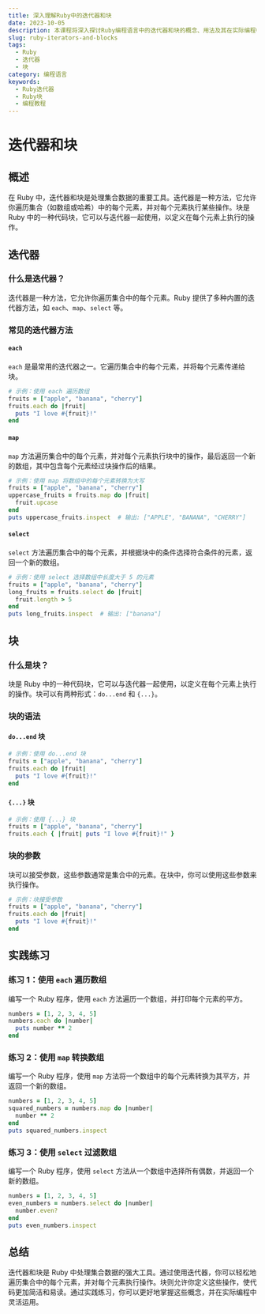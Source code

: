 ```yaml
---
title: 深入理解Ruby中的迭代器和块
date: 2023-10-05
description: 本课程将深入探讨Ruby编程语言中的迭代器和块的概念、用法及其在实际编程中的应用。
slug: ruby-iterators-and-blocks
tags:
  - Ruby
  - 迭代器
  - 块
category: 编程语言
keywords:
  - Ruby迭代器
  - Ruby块
  - 编程教程
---
```


# 迭代器和块

## 概述

在 Ruby 中，迭代器和块是处理集合数据的重要工具。迭代器是一种方法，它允许你遍历集合（如数组或哈希）中的每个元素，并对每个元素执行某些操作。块是 Ruby 中的一种代码块，它可以与迭代器一起使用，以定义在每个元素上执行的操作。

## 迭代器

### 什么是迭代器？

迭代器是一种方法，它允许你遍历集合中的每个元素。Ruby 提供了多种内置的迭代器方法，如 `each`、`map`、`select` 等。

### 常见的迭代器方法

#### `each`

`each` 是最常用的迭代器之一。它遍历集合中的每个元素，并将每个元素传递给块。

```ruby
# 示例：使用 each 遍历数组
fruits = ["apple", "banana", "cherry"]
fruits.each do |fruit|
  puts "I love #{fruit}!"
end
```

#### `map`

`map` 方法遍历集合中的每个元素，并对每个元素执行块中的操作，最后返回一个新的数组，其中包含每个元素经过块操作后的结果。

```ruby
# 示例：使用 map 将数组中的每个元素转换为大写
fruits = ["apple", "banana", "cherry"]
uppercase_fruits = fruits.map do |fruit|
  fruit.upcase
end
puts uppercase_fruits.inspect  # 输出: ["APPLE", "BANANA", "CHERRY"]
```

#### `select`

`select` 方法遍历集合中的每个元素，并根据块中的条件选择符合条件的元素，返回一个新的数组。

```ruby
# 示例：使用 select 选择数组中长度大于 5 的元素
fruits = ["apple", "banana", "cherry"]
long_fruits = fruits.select do |fruit|
  fruit.length > 5
end
puts long_fruits.inspect  # 输出: ["banana"]
```

## 块

### 什么是块？

块是 Ruby 中的一种代码块，它可以与迭代器一起使用，以定义在每个元素上执行的操作。块可以有两种形式：`do...end` 和 `{...}`。

### 块的语法

#### `do...end` 块

```ruby
# 示例：使用 do...end 块
fruits = ["apple", "banana", "cherry"]
fruits.each do |fruit|
  puts "I love #{fruit}!"
end
```

#### `{...}` 块

```ruby
# 示例：使用 {...} 块
fruits = ["apple", "banana", "cherry"]
fruits.each { |fruit| puts "I love #{fruit}!" }
```

### 块的参数

块可以接受参数，这些参数通常是集合中的元素。在块中，你可以使用这些参数来执行操作。

```ruby
# 示例：块接受参数
fruits = ["apple", "banana", "cherry"]
fruits.each do |fruit|
  puts "I love #{fruit}!"
end
```

## 实践练习

### 练习 1：使用 `each` 遍历数组

编写一个 Ruby 程序，使用 `each` 方法遍历一个数组，并打印每个元素的平方。

```ruby
numbers = [1, 2, 3, 4, 5]
numbers.each do |number|
  puts number ** 2
end
```

### 练习 2：使用 `map` 转换数组

编写一个 Ruby 程序，使用 `map` 方法将一个数组中的每个元素转换为其平方，并返回一个新的数组。

```ruby
numbers = [1, 2, 3, 4, 5]
squared_numbers = numbers.map do |number|
  number ** 2
end
puts squared_numbers.inspect
```

### 练习 3：使用 `select` 过滤数组

编写一个 Ruby 程序，使用 `select` 方法从一个数组中选择所有偶数，并返回一个新的数组。

```ruby
numbers = [1, 2, 3, 4, 5]
even_numbers = numbers.select do |number|
  number.even?
end
puts even_numbers.inspect
```

## 总结

迭代器和块是 Ruby 中处理集合数据的强大工具。通过使用迭代器，你可以轻松地遍历集合中的每个元素，并对每个元素执行操作。块则允许你定义这些操作，使代码更加简洁和易读。通过实践练习，你可以更好地掌握这些概念，并在实际编程中灵活运用。